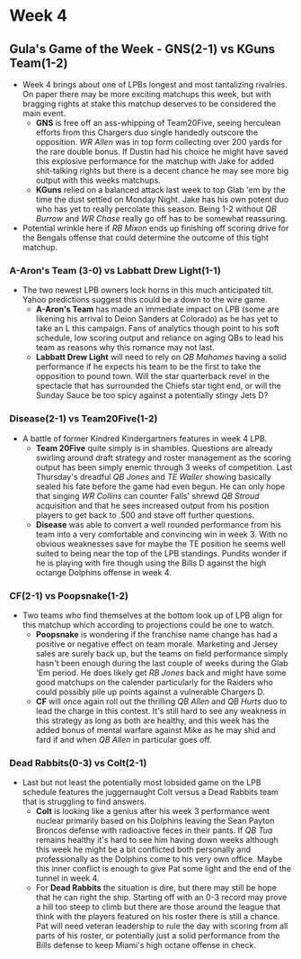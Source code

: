 # Week 4

## Gula's Game of the Week - GNS(2-1) vs KGuns Team(1-2)
- Week 4 brings about one of LPBs longest and most tantalizing rivalries.  On paper there may be more exciting matchups this week, but with bragging rights at stake this matchup deserves to be considered the main event.
    - **GNS** is free off an ass-whipping of Team20Five, seeing herculean efforts from this Chargers duo single handedly outscore the opposition.  *WR Allen* was in top form collecting over 200 yards for the rare double bonus.  If Dustin had his choice he might have saved this explosive performance for the matchup with Jake for added shit-talking rights but there is a decent chance he may see more big output with this weeks matchups.
    - **KGuns** relied on a balanced attack last week to top Glab 'em by the time the dust settled on Monday Night.  Jake has his own potent duo who has yet to really percolate this season.  Being 1-2 without *QB Burrow* and *WR Chase* really go off has to be somewhat reassuring.
- Potential wrinkle here if *RB Mixon* ends up finishing off scoring drive for the Bengals offense that could determine the outcome of this tight matchup.

### A-Aron's Team (3-0) vs Labbatt Drew Light(1-1)
- The two newest LPB owners lock horns in this much anticipated tilt.  Yahoo predictions suggest this could be a down to the wire game.
    - **A-Aron's Team** has made an immediate impact on LPB (some are likening his arrival to Deion Sanders at Colorado) as he has yet to take an L this campaign.  Fans of analytics though point to his soft schedule, low scoring output and reliance on aging QBs to lead his team as reasons why this romance may not last.
    - **Labbatt Drew Light** will need to rely on *QB Mahomes* having a solid performance if he expects his team to be the first to take the opposition to pound town.  Will the star quarterback revel in the spectacle that has surrounded the Chiefs star tight end, or will the Sunday Sauce be too spicy against a potentially stingy Jets D?
  
### Disease(2-1) vs Team20Five(1-2)
- A battle of former Kindred Kindergartners features in week 4 LPB.
    - **Team 20Five** quite simply is in shambles.  Questions are already swirling around draft strategy and roster management as the scoring output has been simply enemic through 3 weeks of competition.  Last Thursday's dreadful *QB Jones* and *TE Waller* showing basically sealed his fate before the game had even begun.  He can only hope that singing *WR Collins* can counter Falls' shrewd *QB Stroud* acquisition and that he sees increased output from his position players to get back to .500 and stave off further questions.
    - **Disease** was able to convert a well rounded performance from his team into a very comfortable and convincing win in week 3.  With no obvious weaknesses save for maybe the TE position he seems well suited to being near the top of the LPB standings.  Pundits wonder if he is playing with fire though using the Bills D against the high octange Dolphins offense in week 4.

### CF(2-1) vs Poopsnake(1-2)
- Two teams who find themselves at the bottom look up of LPB align for this matchup which according to projections could be one to watch.
    - **Poopsnake** is wondering if the franchise name change has had a positive or negative effect on team morale.  Marketing and Jersey sales are surely back up, but the teams on field performance simply hasn't been enough during the last couple of weeks during the Glab 'Em period.  He does likely get *RB Jones* back and might have some good matchups on the calender particularly for the Raiders who could possibly pile up points against a vulnerable Chargers D.
    - **CF** will once again roll out the thrilling *QB Allen* and *QB Hurts* duo to lead the charge in this contest.  It's still hard to see any weakness in this strategy as long as both are healthy, and this week has the added bonus of mental warfare against Mike as he may shid and fard if and when *QB Allen* in particular goes off.

### Dead Rabbits(0-3) vs Colt(2-1)
- Last but not least the potentially most lobsided game on the LPB schedule features the juggernaught Colt versus a Dead Rabbits team that is struggling to find answers.
    - **Colt** is looking like a genius after his week 3 performance went nuclear primarily based on his Dolphins leaving the Sean Payton Broncos defense with radioactive feces in their pants.  If *QB Tua* remains healthy it's hard to see him having down weeks although this week he might be a bit conflicted both personally and professionally as the Dolphins come to his very own office.  Maybe this inner conflict is enough to give Pat some light and the end of the tunnel in week 4.
    - For **Dead Rabbits** the situation is dire, but there may still be hope that he can right the ship.  Starting off with an 0-3 record may prove a hill too steep to climb but there are those around the league that think with the players featured on his roster there is still a chance.  Pat will need veteran leadership to rule the day with scoring from all parts of his roster, or potentially just a solid performance from the Bills defense to keep Miami's high octane offense in check.
